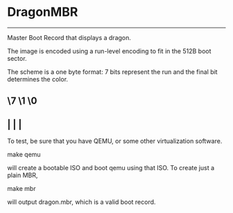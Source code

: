 # DragonMBR #
---

Master Boot Record that displays a dragon.

The image is encoded using a run-level encoding to fit in the 512B boot sector.

The scheme is a one byte format: 7 bits represent the run and the final bit
determines the color.

 \7    \1 \0
----------
|      | |
----------

To test, be sure that you have QEMU, or some other virtualization software.

make qemu

will create a bootable ISO and boot qemu using that ISO. To create just a plain
MBR,

make mbr

will output dragon.mbr, which is a valid boot record.
